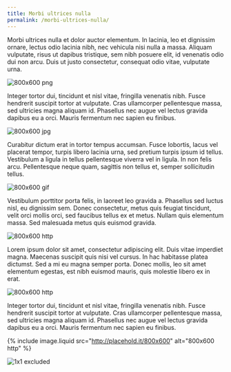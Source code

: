 ```yaml
---
title: Morbi ultrices nulla
permalink: /morbi-ultrices-nulla/
---
```


Morbi ultrices nulla et dolor auctor elementum. In lacinia, leo et dignissim
ornare, lectus odio lacinia nibh, nec vehicula nisi nulla a massa. Aliquam
vulputate, risus ut dapibus tristique, sem nibh posuere elit, id venenatis odio
dui non arcu. Duis ut justo consectetur, consequat odio vitae, vulputate urna.

![800x600 png](/media/images/800x600.png)

Integer tortor dui, tincidunt et nisl vitae, fringilla venenatis nibh. Fusce
hendrerit suscipit tortor at vulputate. Cras ullamcorper pellentesque massa,
sed ultricies magna aliquam id. Phasellus nec augue vel lectus gravida dapibus
eu a orci. Mauris fermentum nec sapien eu finibus.

![800x600 jpg][jpg]

Curabitur dictum erat in tortor tempus accumsan. Fusce lobortis, lacus vel
placerat tempor, turpis libero lacinia urna, sed pretium turpis ipsum id
tellus. Vestibulum a ligula in tellus pellentesque viverra vel in ligula. In
non felis arcu. Pellentesque neque quam, sagittis non tellus et, semper
sollicitudin tellus.

![800x600 gif](/media/images/800x600.gif)

Vestibulum porttitor porta felis, in laoreet leo gravida a. Phasellus sed
luctus nisl, eu dignissim sem. Donec consectetur, metus quis feugiat tincidunt,
velit orci mollis orci, sed faucibus tellus ex et metus. Nullam quis elementum
massa. Sed malesuada metus quis euismod gravida.

![800x600 http][http]

Lorem ipsum dolor sit amet, consectetur adipiscing elit. Duis vitae imperdiet
magna. Maecenas suscipit quis nisi vel cursus. In hac habitasse platea
dictumst. Sed a mi eu magna semper porta. Donec mollis, leo sit amet elementum
egestas, est nibh euismod mauris, quis molestie libero ex in erat.

<p><img src="http://placehold.it/800x600" alt="800x600 http"></p>

Integer tortor dui, tincidunt et nisl vitae, fringilla venenatis nibh. Fusce
hendrerit suscipit tortor at vulputate. Cras ullamcorper pellentesque massa,
sed ultricies magna aliquam id. Phasellus nec augue vel lectus gravida dapibus
eu a orci. Mauris fermentum nec sapien eu finibus.

{% include image.liquid src="http://placehold.it/800x600" alt="800x600 http" %}

![1x1 excluded](http://placehold.it/1x1)

[jpg]: /media/images/800x600.jpg
[http]: http://placehold.it/800x600
